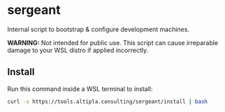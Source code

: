 
# sergeant

Internal script to bootstrap & configure development machines.

**WARNING:** Not intended for public use. This script can cause irreparable damage to your WSL distro if applied incorrectly.


## Install

Run this command inside a WSL terminal to install:

```bash
curl -s https://tools.altipla.consulting/sergeant/install | bash
```
